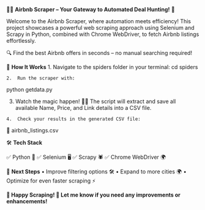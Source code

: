 🏡✨ **Airbnb Scraper – Your Gateway to Automated Deal Hunting!** 🚀

Welcome to the Airbnb Scraper, where automation meets efficiency! This project showcases a powerful web scraping approach using Selenium and Scrapy in Python, combined with Chrome WebDriver, to fetch Airbnb listings effortlessly.

🔍 Find the best Airbnb offers in seconds – no manual searching required!

🚀 **How It Works**
	1.	Navigate to the spiders folder in your terminal:
 cd spiders

 	2.	Run the scraper with:
  python getdata.py

  3.	Watch the magic happen! 🎩✨ The script will extract and save all available Name, Price, and Link details into a CSV file.

	4.	Check your results in the generated CSV file:
  📂 airbnb_listings.csv



🛠 **Tech Stack**

✅ Python 🐍
✅ Selenium 🖥️
✅ Scrapy 🕷️
✅ Chrome WebDriver 🌍


🎯 **Next Steps**
	•	Improve filtering options 🛠️
	•	Expand to more cities 🌍
	•	Optimize for even faster scraping ⚡

 **🚀 Happy Scraping! 🎉 Let me know if you need any improvements or enhancements!**
